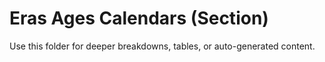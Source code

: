 # Eras Ages Calendars (Section)

Use this folder for deeper breakdowns, tables, or auto-generated content.
